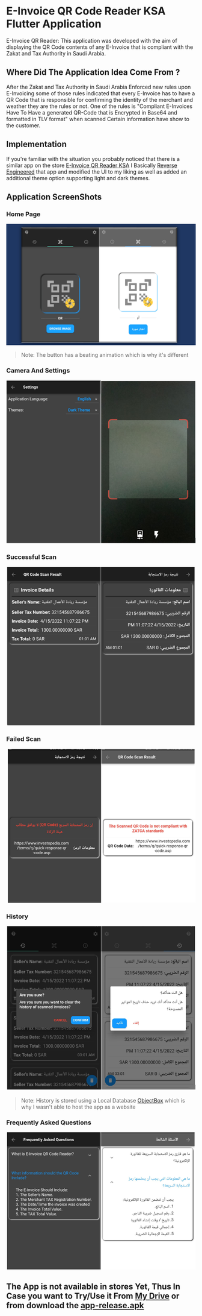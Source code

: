 # E-Invoice QR Code Reader KSA Flutter Application

E-Invoice QR Reader: This application was developed with the aim of displaying the QR Code contents of any E-Invoice that is compliant with the Zakat and Tax Authority in Saudi Arabia.

## Where Did The Application Idea Come From ?
After the Zakat and Tax Authority in Saudi Arabia Enforced new rules upon E-Invoicing some of those rules indicated that every E-Invoice has to have a QR Code that is responsible for confirming the identity of the merchant and weather they are the rules or not.
One of the rules is "Compliant E-Invoices Have To Have a generated QR-Code that is Encrypted in Base64 and formatted in TLV format" when scanned Certain information have show to the customer.

## Implementation

If you're familiar with the situation you probably noticed that there is a similar app on the store [E-Invoice QR Reader KSA](https://play.google.com/store/apps/details?id=com.posbankbh.einvoiceqrreader) I Basically [Reverse Engineered](https://en.wikipedia.org/wiki/Reverse_engineering) that app and modified the UI to my liking as well as added an additional theme option supporting light and dark themes.

## Application ScreenShots

### Home Page

![Home](https://raw.githubusercontent.com/Mezo0099/e_invoice_qrcode_reader/master/README/images/Home.PNG)

>Note: The button has a beating animation which is why it's different

### Camera And Settings

![Camera Scanner and settings pages](https://raw.githubusercontent.com/Mezo0099/e_invoice_qrcode_reader/master/README/images/settings-camera.PNG)

### Successful Scan

![Successful Scan](https://raw.githubusercontent.com/Mezo0099/e_invoice_qrcode_reader/master/README/images/Successful%20Scan.PNG)

### Failed Scan

![Failed Scan](https://raw.githubusercontent.com/Mezo0099/e_invoice_qrcode_reader/master/README/images/Failed%20Scan.PNG)

### History

![History](https://raw.githubusercontent.com/Mezo0099/e_invoice_qrcode_reader/master/README/images/Deleting%20History.PNG)
>Note: History is stored using a Local Database [ObjectBox](https://pub.dev/packages/objectbox) which is why I wasn't able to host the app as a website


### Frequently Asked Questions


![Faqs](https://raw.githubusercontent.com/Mezo0099/e_invoice_qrcode_reader/master/README/images/Faqs.PNG)

## The App is not available in stores Yet, Thus In Case you want to Try/Use it From [My Drive](https://drive.google.com/file/d/1xo0QSd-fOL5WgA4epOrsWRx0mz28Dk9Q/view?usp=sharing) or from download the [app-release.apk](https://github.com/Mezo0099/e_invoice_qrcode_reader/tree/master/build/app)



